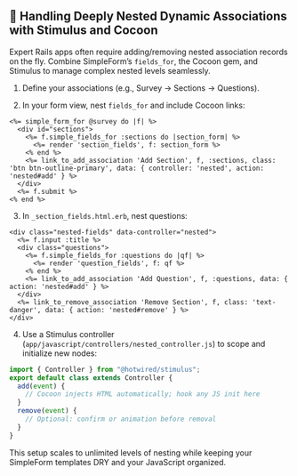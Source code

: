 ## 🔄 Handling Deeply Nested Dynamic Associations with Stimulus and Cocoon

Expert Rails apps often require adding/removing nested association records on the fly. Combine SimpleForm’s `fields_for`, the Cocoon gem, and Stimulus to manage complex nested levels seamlessly.

1. Define your associations (e.g., Survey → Sections → Questions).

2. In your form view, nest `fields_for` and include Cocoon links:

```erb
<%= simple_form_for @survey do |f| %>
  <div id="sections">
    <%= f.simple_fields_for :sections do |section_form| %>
      <%= render 'section_fields', f: section_form %>
    <% end %>
    <%= link_to_add_association 'Add Section', f, :sections, class: 'btn btn-outline-primary', data: { controller: 'nested', action: 'nested#add' } %>
  </div>
  <%= f.submit %>
<% end %>
```

3. In `_section_fields.html.erb`, nest questions:

```erb
<div class="nested-fields" data-controller="nested">
  <%= f.input :title %>
  <div class="questions">
    <%= f.simple_fields_for :questions do |qf| %>
      <%= render 'question_fields', f: qf %>
    <% end %>
    <%= link_to_add_association 'Add Question', f, :questions, data: { action: 'nested#add' } %>
  </div>
  <%= link_to_remove_association 'Remove Section', f, class: 'text-danger', data: { action: 'nested#remove' } %>
</div>
```

4. Use a Stimulus controller (`app/javascript/controllers/nested_controller.js`) to scope and initialize new nodes:

```js
import { Controller } from "@hotwired/stimulus";
export default class extends Controller {
  add(event) {
    // Cocoon injects HTML automatically; hook any JS init here
  }
  remove(event) {
    // Optional: confirm or animation before removal
  }
}
```

This setup scales to unlimited levels of nesting while keeping your SimpleForm templates DRY and your JavaScript organized.